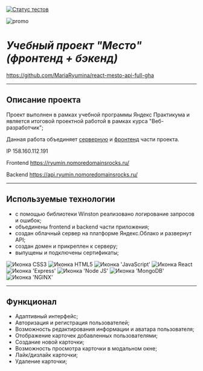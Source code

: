 [![Статус тестов](../../actions/workflows/tests.yml/badge.svg)](../../actions/workflows/tests.yml)

<div>
  <img src="https://pictures.s3.yandex.net/resources/__2020-02-25__12.19.27_1586081326.png" alt="promo">
</div>

# *Учебный проект "Место" (фронтенд + бэкенд)*
https://github.com/MariaRyumina/react-mesto-api-full-gha
___

## Описание проекта
Проект выполнен в рамках учебной программы Яндекс Практикума и является итоговой проектной работой в рамках курса "Веб-разработчик";

Данная работа объединяет <a href="https://github.com/MariaRyumina/express-mesto-gha">серверную</a> и <a href="https://github.com/MariaRyumina/react-mesto-auth">фронтенд</a> части проекта.

IP 158.160.112.191

Frontend https://ryumin.nomoredomainsrocks.ru/

Backend https://api.ryumin.nomoredomainsrocks.ru/

---

## Используемые технологии
* с помощью библиотеки Winston реализовано логирование запросов и ошибок;
* объединены frontend и backend части приложения;
* создан облачный сервер на платформе Яндекс.Облако и развернут API;
* создан домен и прикреплен к серверу;
* выпущены и подключены сертификаты;

<img src="https://img.shields.io/badge/CSS3-1572B6?style=for-the-badge&logo=css3&logoColor=white" alt="Иконка CSS3"> <img src="https://img.shields.io/badge/HTML5-E34F26?style=for-the-badge&logo=html5&logoColor=white" alt="Иконка HTML5"> <img src="https://img.shields.io/badge/JavaScript-323330?style=for-the-badge&logo=javascript&logoColor=F7DF1E" alt="Иконка 'JavaScript'"> <img src="https://img.shields.io/badge/React-20232A?style=for-the-badge&logo=react&logoColor=61DAFB" alt="Иконка React"> <img src="https://img.shields.io/badge/Express.js-000000?style=for-the-badge&logo=express&logoColor=white" alt="Иконка 'Express'"> <img src="https://img.shields.io/badge/Node.js-339933?style=for-the-badge&logo=nodedotjs&logoColor=white" alt="Иконка 'Node JS'"> <img src="https://img.shields.io/badge/MongoDB-4EA94B?style=for-the-badge&logo=mongodb&logoColor=white" alt="Иконка 'MongoDB'"> <img src="https://img.shields.io/badge/Nginx-009639?style=for-the-badge&logo=nginx&logoColor=white" alt="Иконка 'NGINX'">

___

## Функционал
* Адаптивный интерфейс;
* Авторизация и регистрация пользователей;
* Возможность редактирования информации и аватара пользователя;
* Отображение карточек добавленных пользователями;
* Создание новой карточки;
* Возможность просмотра карточки в модальном окне;
* Лайк/дизлайк карточки;
* Удаление карточки;
